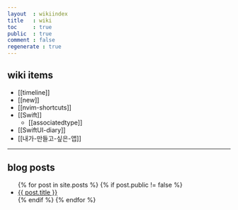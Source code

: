 ```yaml
---
layout  : wikiindex
title   : wiki
toc     : true
public  : true
comment : false
regenerate : true
---
```


## wiki items
* [[timeline]]
* [[new]]
* [[nvim-shortcuts]] 
* [[Swift]]
	* [[associatedtype]]
* [[SwiftUI-diary]]
* [[내가-만들고-싶은-앱]]
---

## blog posts
<div>
    <ul>
{% for post in site.posts %}
    {% if post.public != false %}
        <li>
            <a class="post-link" href="{{ post.url | prepend: site.baseurl }}">
                {{ post.title }}
            </a>
        </li>
    {% endif %}
{% endfor %}
    </ul>
</div>

